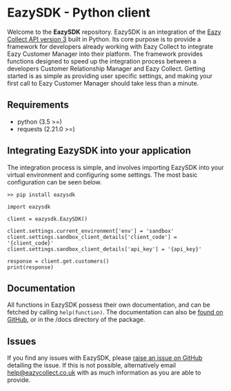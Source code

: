 # EazySDK - Python client
Welcome to the **EazySDK** repository.  EazySDK is an integration of the 
[Eazy Collect API version 3](https://eazycollectservices.github.io/EazyCollectAPIv3/) built in Python. Its core purpose is to provide a framework for developers already working with Eazy Collect to integrate Eazy Customer Manager into their platform. The framework provides functions designed to speed up the integration process between a developers Customer Relationship Manager and Eazy Collect. Getting started is as simple as providing user specific settings, and making your first call to Eazy Customer Manager should take less than a minute.

## Requirements
 - python (3.5 >=)
 - requests (2.21.0 >=)

## Integrating EazySDK into your application
The integration process is simple, and involves importing EazySDK into your 
 virtual environment and configuring some settings. The most basic 
configuration can be seen below.

    >> pip install eazysdk
     
    import eazysdk
    
    client = eazysdk.EazySDK()
    
    client.settings.current_environment['env'] = 'sandbox'  
    client.settings.sandbox_client_details['client_code'] = '{client_code}'  
    client.settings.sandbox_client_details['api_key'] = '{api_key}'
  
    response = client.get.customers()
    print(response)

## Documentation
All functions in EazySDK possess their own documentation, and can be fetched by calling `help(function)`. The documentation can also be [found on GitHub](https://github.com/EazyCollectServices/EazyCollectSDK-Python/tree/master/docs), or in the /docs directory of the package.

## Issues
If you find any issues with EazySDK, please [raise an issue on GitHub](https://github.com/EazyCollectServices/EazyCollectSDK-Python/issues/new) detailing the issue. If this is not possible, alternatively email help@eazycollect.co.uk with as much information as you are able to provide.
